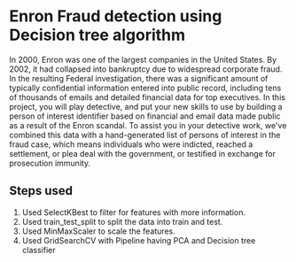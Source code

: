# Enron Fraud detection using Decision tree algorithm

In 2000, Enron was one of the largest companies in the United States. By 2002, it had collapsed into bankruptcy due to widespread corporate fraud. In the resulting Federal investigation, there was a significant amount of typically confidential information entered into public record, including tens of thousands of emails and detailed financial data for top executives. In this project, you will play detective, and put your new skills to use by building a person of interest identifier based on financial and email data made public as a result of the Enron scandal. To assist you in your detective work, we've combined this data with a hand-generated list of persons of interest in the fraud case, which means individuals who were indicted, reached a settlement, or plea deal with the government, or testified in exchange for prosecution immunity.

## Steps used

1) Used SelectKBest to filter for features with more information.
2) Used train_test_split to split the data into train and test.
3) Used MinMaxScaler to scale the features.
4) Used GridSearchCV with Pipeline having PCA and Decision tree classifier
